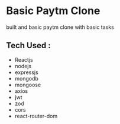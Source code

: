 # Basic Paytm Clone
built and basic paytm clone with basic tasks
## Tech Used : 
- Reactjs
- nodejs
- expressjs
- mongodb
- mongoose
- axios
- jwt
- zod
- cors
- react-router-dom
  
